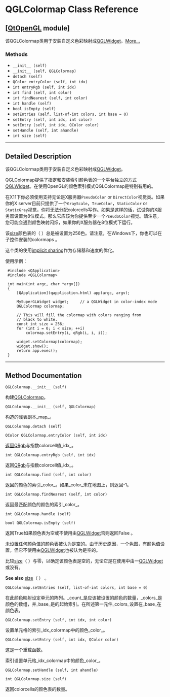 # QGLColormap Class Reference

## [[QtOpenGL](index.htm) module]

该QGLColormap类用于安装自定义色彩映射成[QGLWidget](qglwidget.html)。[More...](#details)

### Methods

*   `__init__ (self)`
*   `__init__ (self, QGLColormap)`
*   `detach (self)`
*   `QColor entryColor (self, int idx)`
*   `int entryRgb (self, int idx)`
*   `int find (self, int color)`
*   `int findNearest (self, int color)`
*   `int handle (self)`
*   `bool isEmpty (self)`
*   `setEntries (self, list-of-int colors, int base = 0)`
*   `setEntry (self, int idx, int color)`
*   `setEntry (self, int idx, QColor color)`
*   `setHandle (self, int ahandle)`
*   `int size (self)`

* * *

## Detailed Description

该QGLColormap类用于安装自定义色彩映射成[QGLWidget](qglwidget.html)。

QGLColormap提供了指定和安装索引颜色表的一个平台独立的方式[QGLWidget](qglwidget.html)。在使用OpenGL的颜色索引模式QGLColormap是特别有用的。

在X11下你必须使用支持无论是X服务器`PseudoColor` or `DirectColor`视觉类。如果你的X server目前只提供了一个`GrayScale`，`TrueColor`，`StaticColor` or `StaticGray`视觉，你将无法分配colorcells写作。如果是这样的话，试试你的X服务器设置为8位模式。那么它应该为你提供至少一个`PseudoColor`视觉。请注意，您可能会遇到颜色映射闪烁，如果你的X服务器在8位模式下运行。

该[size](qglcolormap.html#size)颜色表的（ ）总是被设置为256色。请注意，在Windows下，你也可以在子控件安装的colormaps 。

这个类的使用[implicit sharing](index.htm)作为存储器和速度的优化。

使用示例：

```
 #include <QApplication>
 #include <QGLColormap>

 int main(int argc, char *argv[])
 {
     [QApplication](qapplication.html) app(argc, argv);

     MySuperGLWidget widget;     // a QGLWidget in color-index mode
     QGLColormap colormap;

     // This will fill the colormap with colors ranging from
     // black to white.
     const int size = 256;
     for (int i = 0; i < size; ++i)
         colormap.setEntry(i, qRgb(i, i, i));

     widget.setColormap(colormap);
     widget.show();
     return app.exec();
 }

```

* * *

## Method Documentation

```
QGLColormap.__init__ (self)
```

构建[QGLColormap](qglcolormap.html)。

```
QGLColormap.__init__ (self, QGLColormap)
```

构造的浅表副本_map_。

```
QGLColormap.detach (self)
```

```
QColor QGLColormap.entryColor (self, int idx)
```

[](qcolor.html)

[返回](qcolor.html)[QRgb](qcolor.html#QRgb-typedef)与指数colorcell值_idx_。

```
int QGLColormap.entryRgb (self, int idx)
```

返回[QRgb](qcolor.html#QRgb-typedef)与指数colorcell值_idx_。

```
int QGLColormap.find (self, int color)
```

返回的颜色的索引_color_。如果_color_未在地图上，则返回-1。

```
int QGLColormap.findNearest (self, int color)
```

返回最匹配颜色的颜色的索引_color_。

```
int QGLColormap.handle (self)
```

```
bool QGLColormap.isEmpty (self)
```

返回True如果颜色表为空或不使用由[QGLWidget](qglwidget.html)否则返回False 。

未设置任何颜色值的颜色表被认为是空的。由于历史原因，一个色图，有颜色值设置，但它不使用由[QGLWidget](qglwidget.html)也被认为是空的。

比较[size](qglcolormap.html#size)（ ）与零，以确定该颜色表是空的，无论它是在使用中由一[QGLWidget](qglwidget.html)或没有。

**See also** [size](qglcolormap.html#size)（ ） 。

```
QGLColormap.setEntries (self, list-of-int colors, int base = 0)
```

在此颜色映射设定单元的阵列。_count_是应该被设置的颜色的数量，_colors_是颜色的数组，并_base_是的起始索引。在所述第一元件_colors_设置在_base_在颜色表。

```
QGLColormap.setEntry (self, int idx, int color)
```

设置单元格的索引_idx_colormap中的颜色_color_。

```
QGLColormap.setEntry (self, int idx, QColor color)
```

这是一个重载函数。

索引设置单元格_idx_colormap中的颜色_color_。

```
QGLColormap.setHandle (self, int ahandle)
```

```
int QGLColormap.size (self)
```

返回colorcells的颜色表的数量。